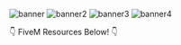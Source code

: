 ![banner](https://github.com/planeklm/planeklm/assets/91488137/a206fb3d-013f-4f2f-b734-0ad4a80c944b)
![banner2](https://github.com/planeklm/planeklm/assets/91488137/bf535b20-8f56-491c-9479-72767690e3ed)
![banner3](https://github.com/planeklm/planeklm/assets/91488137/630c34f8-43f5-4329-b46c-f26dd768e119)
![banner4](https://github.com/planeklm/planeklm/assets/91488137/21a9acb7-dcb5-4cd1-9fec-5fe1a9a9aa22)
<!---

-  🌍 My websites
    * https://planeklm.github.io/
    * https://razed.live/ (Coming Soon)
    * https://razed.tk/ (Retired)

-  🌐 My Discord servers
    * Razed Scripts - https://discord.gg/7ZSMaE3NDR
    * Razed Network - https://discord.gg/VXFWjQghWU
    
<!---
planeklm/planeklm is a ✨ special ✨ repository because its `README.md` (this file) appears on your GitHub profile.
You can click the Preview link to take a look at your changes.
--->

👇 FiveM Resources Below! 👇
